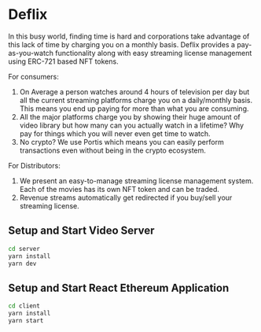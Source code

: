 
# Deflix

In this busy world, finding time is hard and corporations take advantage of this lack of time by charging you on a monthly basis. Deflix provides a pay-as-you-watch functionality along with easy streaming license management using ERC-721 based NFT tokens.

For consumers:
1. On Average a person watches around 4 hours of television per day but all the current streaming platforms charge you on a daily/monthly basis. This means you end up paying for more than what you are consuming.
2. All the major platforms charge you by showing their huge amount of video library but how many can you actually watch in a lifetime? Why pay for things which you will never even get time to watch.
3. No crypto? We use Portis which means you can easily perform transactions even without being in the crypto ecosystem.

For Distributors:
1. We present an easy-to-manage streaming license management system. Each of the movies has its own NFT token and can be traded.
2. Revenue streams automatically get redirected if you buy/sell your streaming license.

## Setup and Start Video Server
``` bash
cd server
yarn install
yarn dev
```

## Setup and Start React Ethereum Application
``` bash
cd client
yarn install
yarn start
```
